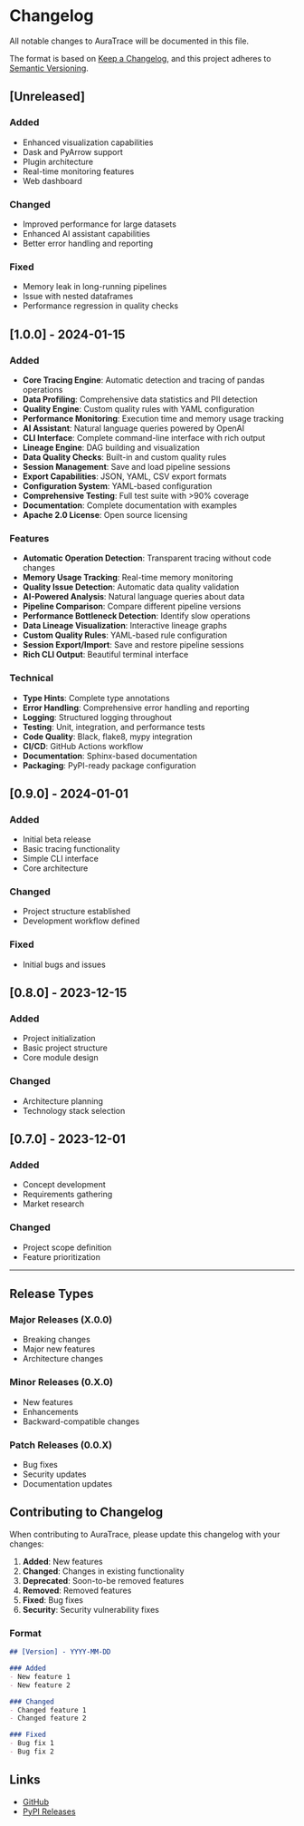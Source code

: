 # Changelog

All notable changes to AuraTrace will be documented in this file.

The format is based on [Keep a Changelog](https://keepachangelog.com/en/1.0.0/),
and this project adheres to [Semantic Versioning](https://semver.org/spec/v2.0.0.html).

## [Unreleased]

### Added
- Enhanced visualization capabilities
- Dask and PyArrow support
- Plugin architecture
- Real-time monitoring features
- Web dashboard

### Changed
- Improved performance for large datasets
- Enhanced AI assistant capabilities
- Better error handling and reporting

### Fixed
- Memory leak in long-running pipelines
- Issue with nested dataframes
- Performance regression in quality checks

## [1.0.0] - 2024-01-15

### Added
- **Core Tracing Engine**: Automatic detection and tracing of pandas operations
- **Data Profiling**: Comprehensive data statistics and PII detection
- **Quality Engine**: Custom quality rules with YAML configuration
- **Performance Monitoring**: Execution time and memory usage tracking
- **AI Assistant**: Natural language queries powered by OpenAI
- **CLI Interface**: Complete command-line interface with rich output
- **Lineage Engine**: DAG building and visualization
- **Data Quality Checks**: Built-in and custom quality rules
- **Session Management**: Save and load pipeline sessions
- **Export Capabilities**: JSON, YAML, CSV export formats
- **Configuration System**: YAML-based configuration
- **Comprehensive Testing**: Full test suite with >90% coverage
- **Documentation**: Complete documentation with examples
- **Apache 2.0 License**: Open source licensing

### Features
- **Automatic Operation Detection**: Transparent tracing without code changes
- **Memory Usage Tracking**: Real-time memory monitoring
- **Quality Issue Detection**: Automatic data quality validation
- **AI-Powered Analysis**: Natural language queries about data
- **Pipeline Comparison**: Compare different pipeline versions
- **Performance Bottleneck Detection**: Identify slow operations
- **Data Lineage Visualization**: Interactive lineage graphs
- **Custom Quality Rules**: YAML-based rule configuration
- **Session Export/Import**: Save and restore pipeline sessions
- **Rich CLI Output**: Beautiful terminal interface

### Technical
- **Type Hints**: Complete type annotations
- **Error Handling**: Comprehensive error handling and reporting
- **Logging**: Structured logging throughout
- **Testing**: Unit, integration, and performance tests
- **Code Quality**: Black, flake8, mypy integration
- **CI/CD**: GitHub Actions workflow
- **Documentation**: Sphinx-based documentation
- **Packaging**: PyPI-ready package configuration

## [0.9.0] - 2024-01-01

### Added
- Initial beta release
- Basic tracing functionality
- Simple CLI interface
- Core architecture

### Changed
- Project structure established
- Development workflow defined

### Fixed
- Initial bugs and issues

## [0.8.0] - 2023-12-15

### Added
- Project initialization
- Basic project structure
- Core module design

### Changed
- Architecture planning
- Technology stack selection

## [0.7.0] - 2023-12-01

### Added
- Concept development
- Requirements gathering
- Market research

### Changed
- Project scope definition
- Feature prioritization

---

## Release Types

### Major Releases (X.0.0)
- Breaking changes
- Major new features
- Architecture changes

### Minor Releases (0.X.0)
- New features
- Enhancements
- Backward-compatible changes

### Patch Releases (0.0.X)
- Bug fixes
- Security updates
- Documentation updates

## Contributing to Changelog

When contributing to AuraTrace, please update this changelog with your changes:

1. **Added**: New features
2. **Changed**: Changes in existing functionality
3. **Deprecated**: Soon-to-be removed features
4. **Removed**: Removed features
5. **Fixed**: Bug fixes
6. **Security**: Security vulnerability fixes

### Format
```markdown
## [Version] - YYYY-MM-DD

### Added
- New feature 1
- New feature 2

### Changed
- Changed feature 1
- Changed feature 2

### Fixed
- Bug fix 1
- Bug fix 2
```

## Links

- [GitHub](https://github.com/Cosmos-Coder-Ray/AuraTrace.git)
- [PyPI Releases](https://pypi.org/project/auratrace/#history)